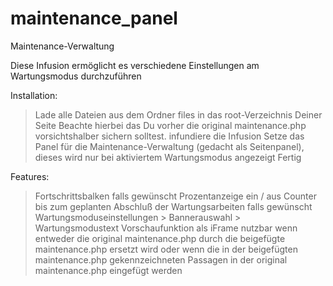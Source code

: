 maintenance_panel
=================

Maintenance-Verwaltung

Diese Infusion ermöglicht es verschiedene Einstellungen am Wartungsmodus durchzuführen

Installation:
> Lade alle Dateien aus dem Ordner files in das root-Verzeichnis Deiner Seite
> Beachte hierbei das Du vorher die original maintenance.php vorsichtshalber sichern solltest.
> infundiere die Infusion
> Setze das Panel für die Maintenance-Verwaltung (gedacht als Seitenpanel), dieses wird nur bei aktiviertem Wartungsmodus angezeigt
> Fertig

Features:
> Fortschrittsbalken falls gewünscht
> Prozentanzeige ein / aus
> Counter bis zum geplanten Abschluß der Wartungsarbeiten falls gewünscht
> Wartungsmoduseinstellungen
	> Bannerauswahl
	> Wartungsmodustext
> Vorschaufunktion als iFrame nutzbar wenn entweder die original maintenance.php durch die beigefügte maintenance.php
ersetzt wird oder wenn die in der beigefügten maintenance.php gekennzeichneten Passagen in der original maintenance.php eingefügt werden
